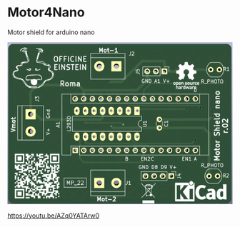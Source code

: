 # Motor4Nano
Motor shield for arduino nano

![This is an image](https://github.com/OfficineEinstein/Motor4Nano/blob/main/Motor_shield_4Nano.png)

https://youtu.be/AZq0YATArw0
